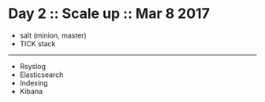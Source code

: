 # Day 2 :: Scale up :: Mar 8 2017

* salt (minion, master)
* TICK stack

----

* Rsyslog
* Elasticsearch
* Indexing
* Kibana
